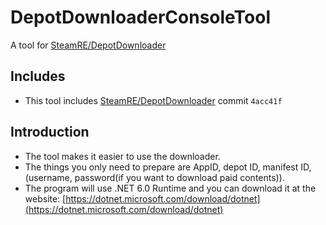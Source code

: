 # DepotDownloaderConsoleTool

A tool for [SteamRE/DepotDownloader](https://github.com/SteamRE/DepotDownloader)

## Includes
- This tool includes [SteamRE/DepotDownloader](https://github.com/SteamRE/DepotDownloader) commit ```4acc41f```
## Introduction
- The tool makes it easier to use the downloader.
- The things you only need to prepare are AppID, depot ID, manifest ID,(username, password(if you want to download paid contents)).
- The program will use .NET 6.0 Runtime and you can download it at the website: [https://dotnet.microsoft.com/download/dotnet](https://dotnet.microsoft.com/download/dotnet)
